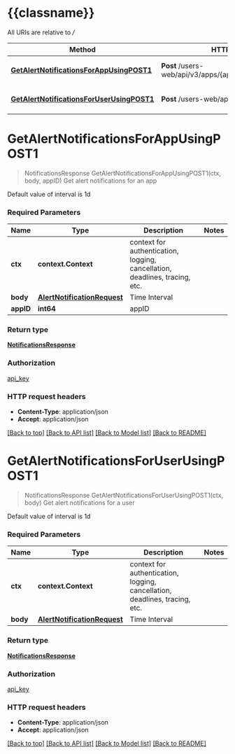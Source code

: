 # {{classname}}

All URIs are relative to */*

| Method                                                                                                        | HTTP request                                                 | Description                        |
| ------------------------------------------------------------------------------------------------------------- | ------------------------------------------------------------ | ---------------------------------- |
| [**GetAlertNotificationsForAppUsingPOST1**](AlertNotificationsAPI.md#GetAlertNotificationsForAppUsingPOST1)   | **Post** /users-web/api/v3/apps/{appID}/notifications/alerts | Get alert notifications for an app |
| [**GetAlertNotificationsForUserUsingPOST1**](AlertNotificationsAPI.md#GetAlertNotificationsForUserUsingPOST1) | **Post** /users-web/api/v3/notifications/alerts              | Get alert notifications for a user |

# **GetAlertNotificationsForAppUsingPOST1**
> NotificationsResponse GetAlertNotificationsForAppUsingPOST1(ctx, body, appID)
Get alert notifications for an app

Default value of interval is 1d

### Required Parameters

| Name      | Type                                                        | Description                                                                 | Notes |
| --------- | ----------------------------------------------------------- | --------------------------------------------------------------------------- | ----- |
| **ctx**   | **context.Context**                                         | context for authentication, logging, cancellation, deadlines, tracing, etc. |
| **body**  | [**AlertNotificationRequest**](AlertNotificationRequest.md) | Time Interval                                                               |
| **appID** | **int64**                                                   | appID                                                                       |

### Return type

[**NotificationsResponse**](NotificationsResponse.md)

### Authorization

[api_key](../README.md#api_key)

### HTTP request headers

 - **Content-Type**: application/json
 - **Accept**: application/json

[[Back to top]](#) [[Back to API list]](../README.md#documentation-for-api-endpoints) [[Back to Model list]](../README.md#documentation-for-models) [[Back to README]](../README.md)

# **GetAlertNotificationsForUserUsingPOST1**
> NotificationsResponse GetAlertNotificationsForUserUsingPOST1(ctx, body)
Get alert notifications for a user

Default value of interval is 1d

### Required Parameters

| Name     | Type                                                        | Description                                                                 | Notes |
| -------- | ----------------------------------------------------------- | --------------------------------------------------------------------------- | ----- |
| **ctx**  | **context.Context**                                         | context for authentication, logging, cancellation, deadlines, tracing, etc. |
| **body** | [**AlertNotificationRequest**](AlertNotificationRequest.md) | Time Interval                                                               |

### Return type

[**NotificationsResponse**](NotificationsResponse.md)

### Authorization

[api_key](../README.md#api_key)

### HTTP request headers

 - **Content-Type**: application/json
 - **Accept**: application/json

[[Back to top]](#) [[Back to API list]](../README.md#documentation-for-api-endpoints) [[Back to Model list]](../README.md#documentation-for-models) [[Back to README]](../README.md)

